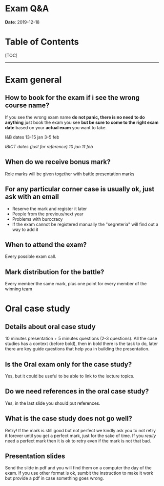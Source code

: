 # Exam Q&A

**Date**: 2019-12-18

# Table of Contents

[TOC]

-----

# Exam general

## How to book for the exam if i see the wrong course name?

If you see the wrong exam name **do not panic, there is no need to do anything** just book the exam you see **but be sure to come to the right exam date** based on your **actual exam** you want to take.

I&B dates
13-15 jan
3-5 feb

_IBICT dates (just for reference)_
_10 jan_
_11 feb_

## When do we receive bonus mark?

Role marks will be given together with battle presentation marks

## For any particular corner case is usually ok, just ask with an email

- Reserve the mark and register it later
- People from the previous/next year
- Problems with burocracy
- If the exam cannot be registered manually the "segreteria" will find out a way to add it

## When to attend the exam?

Every possible exam call.

## Mark distribution for the battle?

Every member the same mark, plus one point for every member of the winning team

# Oral case study
## Details about oral case study

10 minutes presentation + 5 minutes questions (2-3 questions).
All the case studies has a context (before bold), then in bold there is the task to do, later there are key guide questions that help you in building the presentation.

## Is the Oral exam only for the case study?

Yes, but it could be useful to be able to link to the lecture topics.

## Do we need references in the oral case study?

Yes, in the last slide you should put references.

## What is the case study does not go well?

Retry! If the mark is still good but not perfect we kindly ask you to not retry it forever until you get a perfect mark, just for the sake of time. If you _really_ need a perfect mark then it is ok to retry even if the mark is not that bad.

## Presentation slides

Send the slide in pdf and you will find them on a computer the day of the exam. If you use other format is ok, sumbit the instruction to make it work but provide a pdf in case something goes wrong.
